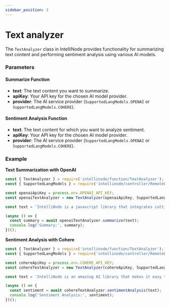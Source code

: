 ```yaml
---
sidebar_position: 3
---
```


# Text analyzer

The `TextAnalyzer` class in IntelliNode provides functionality for summarizing text content and performing sentiment analysis using various AI models. 

### Parameters

#### Summarize Function

- **text**: The text content you want to summarize.
- **apiKey**: Your API key for the chosen AI model provider.
- **provider**: The AI service provider (`SupportedLangModels.OPENAI` or `SupportedLangModels.COHERE`).

#### Sentiment Analysis Function

- **text**: The text content for which you want to analyze sentiment.
- **apiKey**: Your API key for the chosen AI model provider.
- **provider**: The AI service provider (`SupportedLangModels.OPENAI` or `SupportedLangModels.COHERE`).

### Example

**Text Summarization with OpenAI**

```javascript
const { TextAnalyzer } = require('intellinode/function/TextAnalyzer');
const { SupportedLangModels } = require('intellinode/controller/RemoteLanguageModel');

const openaiApiKey = process.env.OPENAI_API_KEY;
const openaiTextAnalyzer = new TextAnalyzer(openaiApiKey, SupportedLangModels.OPENAI);

const text = 'IntelliNode is a javascript library that integrates cutting-edge AI models into your project...';

(async () => {
  const summary = await openaiTextAnalyzer.summarize(text);
  console.log('Summary:', summary);
})();
```

**Sentiment Analysis with Cohere**

```javascript
const { TextAnalyzer } = require('intellinode/function/TextAnalyzer');
const { SupportedLangModels } = require('intellinode/controller/RemoteLanguageModel');

const cohereApiKey = process.env.COHERE_API_KEY;
const cohereTextAnalyzer = new TextAnalyzer(cohereApiKey, SupportedLangModels.COHERE);

const text = 'IntelliNode is an amazing AI library that makes it easy to integrate various AI models...';

(async () => {
  const sentiment = await cohereTextAnalyzer.sentimentAnalysis(text);
  console.log('Sentiment Analysis:', sentiment);
})();
```
